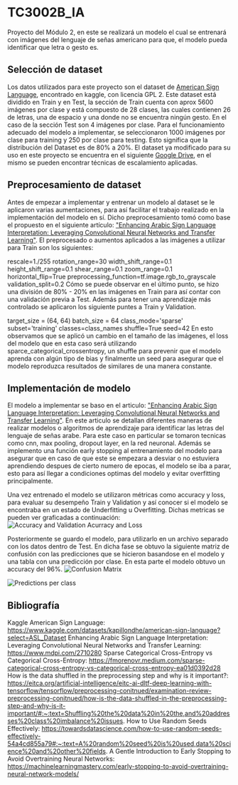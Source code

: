 # TC3002B_IA
Proyecto del Módulo 2, en este se realizará un modelo el cual se entrenará con imágenes del lenguaje de señas americano para que, el modelo pueda identificar que letra o gesto es.

## Selección de dataset
Los datos utilizados para este proyecto son el dataset de [American  Sign Language](https://www.kaggle.com/datasets/kapillondhe/american-sign-language?select=ASL_Dataset), encontrado en kaggle, con licencia GPL 2. Este dataset está dividido en Train y en Test, la sección de Train cuenta con aprox 5600 imágenes por clase y está compuesto de 28 clases, las cuales contienen 26 de letras, una de espacio y una donde no se encuentra ningún gesto. En el caso de la sección Test son 4 imágenes por clase. Para el funcionamiento adecuado del modelo a implementar, se seleccionaron 1000 imágenes por clase para training y 250 por clase para testing. Esto significa que la distribución del Dataset es de 80% a 20%. El dataset ya modificado para su uso en este proyecto se encuentra en el siguiente [Google Drive](https://drive.google.com/drive/folders/12T7WFUGrXnJnKvZKeLaGCPVRHsZfRWJj?usp=sharing), en el mismo se pueden encontrar técnicas de escalamiento aplicadas.

## Preprocesamiento de dataset
Antes de empezar a implementar y entrenar un modelo al dataset se le aplicaron varias aumentaciones, para así facilitar el trabajo realizado en la implementación del modelo en sí. Dicho preprocesamiento tomó como base el propuesto en el siguiente artículo: ["Enhancing Arabic Sign Language Interpretation: Leveraging Convolutional Neural Networks and Transfer Learning"](https://www.mdpi.com/2710280). El preprocesado o aumentos aplicados a las imágenes a utilizar para Train son los siguientes:

rescale=1./255
rotation_range=30
width_shift_range=0.1
height_shift_range=0.1
shear_range=0.1
zoom_range=0.1
horizontal_flip=True
preprocessing_function=tf.image.rgb_to_grayscale
validation_split=0.2
Cómo se puede observar en el último punto, se hizo una división de 80% - 20% en las imágenes en Train para así contar con una validación previa a Test. Además para tener una aprendizaje más controlado se aplicaron los siguiente puntes a Train y Validation.

target_size = (64, 64)
batch_size = 64
class_mode='sparse'
subset='training'
classes=class_names
shuffle=True
seed=42
En esto observamos que se aplicó un cambio en el tamaño de las imágenes, el loss del modelo que en esta caso será utilizando sparce_categorical_crossentropy, un shuffle para prevenir que el modelo aprenda con algún tipo de bias y finalmente un seed para asegurar que el modelo reproduzca resultados de similares de una manera constante.


## Implementación de modelo
El modelo a implementar se baso en el articulo: ["Enhancing Arabic Sign Language Interpretation: Leveraging Convolutional Neural Networks and Transfer Learning"](https://www.mdpi.com/2710280). En este articulo se detallan diferentes maneras de realizar modelos o algoritmos de aprendizaje para identificar las letras del lenguaje de señas arabe. Para este caso en particular se tomaron tecnicas como cnn, max pooling, dropout layer, en la red neuronal. Además se implemento una función early stopping al entrenamiento del modelo para asegurar que en caso de que este se empezara a desviar o no estuviera aprendiendo despues de cierto numero de epocas, el modelo se iba a parar, esto para así llegar a condiciones optimas del modelo y evitar overfitting principalmente.

Una vez entrenado el modelo se utilizaron métricas como accuracy y loss, para evaluar su desempeño Train y Validation y así conocer si el modelo se encontraba en un estado de Underfitting u Overfitting. Dichas metricas se pueden ver graficadas a continuación: 
![Accuracy and Validation Acurracy and Loss](https://github.com/Aderjarn/TC3002B_IA/assets/55771964/f1e2c88d-a32a-46c5-9878-c87f085e7df6)


Posteriormente se guardo el modelo, para utilizarlo en un archivo separado con los datos dentro de Test. En dicha fase se obtuvo la siguiente matriz de confusión con las predicciones que se hicieron basandose en el modelo y una tabla con una predicción por clase. En esta parte el modelo obtuvo un accuracy del 96%.
![Confusion Matrix](https://github.com/Aderjarn/TC3002B_IA/assets/55771964/9ece29d1-995a-45ce-b7fb-ebcd6289b2e9)

![Predictions per class](https://github.com/Aderjarn/TC3002B_IA/assets/55771964/b18d5c2a-7921-4273-b806-df889dda5ab4)


## Bibliografía 
Kaggle American  Sign Language: https://www.kaggle.com/datasets/kapillondhe/american-sign-language?select=ASL_Dataset
Enhancing Arabic Sign Language Interpretation: Leveraging Convolutional Neural Networks and Transfer Learning: https://www.mdpi.com/2710280
Sparse Categorical Cross-Entropy vs Categorical Cross-Entropy: https://fmorenovr.medium.com/sparse-categorical-cross-entropy-vs-categorical-cross-entropy-ea01d0392d28
How is the data shuffled in the preprocessing step and why is it important?: https://eitca.org/artificial-intelligence/eitc-ai-dltf-deep-learning-with-tensorflow/tensorflow/preprocessing-conitnued/examination-review-preprocessing-conitnued/how-is-the-data-shuffled-in-the-preprocessing-step-and-why-is-it-important/#:~:text=Shuffling%20the%20data%20in%20the,and%20addresses%20class%20imbalance%20issues.
How to Use Random Seeds Effectively: https://towardsdatascience.com/how-to-use-random-seeds-effectively-54a4cd855a79#:~:text=A%20random%20seed%20is%20used,data%20science%20and%20other%20fields.
A Gentle Introduction to Early Stopping to Avoid Overtraining Neural Networks: https://machinelearningmastery.com/early-stopping-to-avoid-overtraining-neural-network-models/


